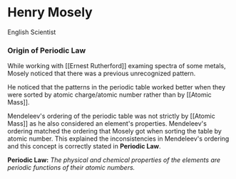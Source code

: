 # Henry Mosely
English Scientist

### Origin of Periodic Law
While working with [[Ernest Rutherford]] examing spectra of some metals, Mosely noticed that there was a previous unrecognized pattern. 

He noticed that the patterns in the periodic table worked better when they were sorted by atomic charge/atomic number rather than by [[Atomic Mass]].

Mendeleev's ordering of the periodic table was not strictly by [[Atomic Mass]] as he also considered an element's properties. Mendeleev's ordering matched the ordering that Mosely got when sorting the table by atomic number. This explained the inconsistencies in Mendeleev's ordering and this concept is correctly stated in **Periodic Law**.

**Periodic Law:** *The physical and chemical properties of the elements are periodic functions of their atomic numbers.*

